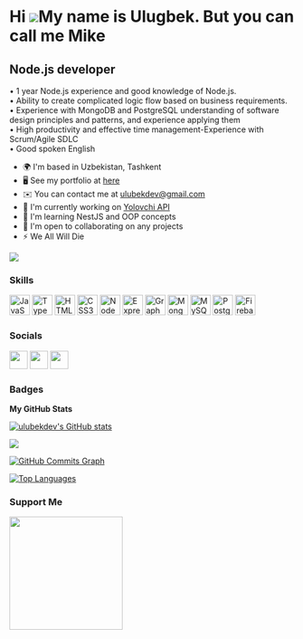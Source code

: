Hi ![](https://user-images.githubusercontent.com/18350557/176309783-0785949b-9127-417c-8b55-ab5a4333674e.gif)My name is Ulugbek. But you can call me Mike
==========================================================================================================================================

Node.js developer
-----------------

• 1 year Node.js experience and good knowledge of Node.js. <br>
• Ability to create complicated logic flow based on business requirements. <br>
• Experience with MongoDB and PostgreSQL understanding of software design principles and patterns, and experience applying them <br>
• High productivity and effective time management-Experience with Scrum/Agile SDLC <br>
• Good spoken English 

* 🌍  I'm based in Uzbekistan, Tashkent
* 🖥️  See my portfolio at [here](http://mikedevy.netlify.app/)
* ✉️  You can contact me at [ulubekdev@gmail.com](mailto:ulubekdev@gmail.com)
* 🚀  I'm currently working on [Yolovchi API](http://gitlab.com/dev-group55/yulovchi)
* 🧠  I'm learning NestJS and OOP concepts
* 🤝  I'm open to collaborating on any projects
* ⚡  We All Will Die

<a href="https://www.github.com/ulubekdev" target="_blank" rel="noreferrer"><img
src="https://img.shields.io/github/followers/ulubekdev?logo=github&style=for-the-badge&color=0891b2&labelColor=1c1917" /></a>
### Skills

<p align="left">
<a href="https://developer.mozilla.org/en-US/docs/Web/JavaScript" target="_blank" rel="noreferrer"><img src="https://raw.githubusercontent.com/danielcranney/readme-generator/main/public/icons/skills/javascript-colored.svg" width="36" height="36" alt="JavaScript" /></a>
<a href="https://www.typescriptlang.org/" target="_blank" rel="noreferrer"><img src="https://raw.githubusercontent.com/danielcranney/readme-generator/main/public/icons/skills/typescript-colored.svg" width="36" height="36" alt="TypeScript" /></a>
<a href="https://developer.mozilla.org/en-US/docs/Glossary/HTML5" target="_blank" rel="noreferrer"><img src="https://raw.githubusercontent.com/danielcranney/readme-generator/main/public/icons/skills/html5-colored.svg" width="36" height="36" alt="HTML5" /></a>
<a href="https://www.w3.org/TR/CSS/#css" target="_blank" rel="noreferrer"><img src="https://raw.githubusercontent.com/danielcranney/readme-generator/main/public/icons/skills/css3-colored.svg" width="36" height="36" alt="CSS3" /></a>
<a href="https://nodejs.org/en/" target="_blank" rel="noreferrer"><img src="https://raw.githubusercontent.com/danielcranney/readme-generator/main/public/icons/skills/nodejs-colored.svg" width="36" height="36" alt="NodeJS" /></a>
<a href="https://expressjs.com/" target="_blank" rel="noreferrer"><img src="https://raw.githubusercontent.com/danielcranney/readme-generator/main/public/icons/skills/express-colored-dark.svg" width="36" height="36" alt="Express" /></a>
<a href="https://graphql.org/" target="_blank" rel="noreferrer"><img src="https://raw.githubusercontent.com/danielcranney/readme-generator/main/public/icons/skills/graphql-colored.svg" width="36" height="36" alt="GraphQL" /></a>
<a href="https://www.mongodb.com/" target="_blank" rel="noreferrer"><img src="https://raw.githubusercontent.com/danielcranney/readme-generator/main/public/icons/skills/mongodb-colored.svg" width="36" height="36" alt="MongoDB" /></a>
<a href="https://www.mysql.com/" target="_blank" rel="noreferrer"><img src="https://raw.githubusercontent.com/danielcranney/readme-generator/main/public/icons/skills/mysql-colored.svg" width="36" height="36" alt="MySQL" /></a>
<a href="https://www.postgresql.org/" target="_blank" rel="noreferrer"><img src="https://raw.githubusercontent.com/danielcranney/readme-generator/main/public/icons/skills/postgresql-colored.svg" width="36" height="36" alt="PostgreSQL" /></a>
<a href="https://firebase.google.com/" target="_blank" rel="noreferrer"><img src="https://raw.githubusercontent.com/danielcranney/readme-generator/main/public/icons/skills/firebase-colored.svg" width="36" height="36" alt="Firebase" /></a>
</p>

### Socials

<p align="left"> <a href="https://www.github.com/ulubekdev" target="_blank" rel="noreferrer"><img src="https://raw.githubusercontent.com/danielcranney/readme-generator/main/public/icons/socials/github-dark.svg" width="32" height="32" /></a> <a href="http://www.instagram.com/ulubek_dev" target="_blank" rel="noreferrer"><img src="https://raw.githubusercontent.com/danielcranney/readme-generator/main/public/icons/socials/instagram.svg" width="32" height="32" /></a> <a href="https://www.linkedin.com/in/nodejs-developer" target="_blank" rel="noreferrer"><img src="https://raw.githubusercontent.com/danielcranney/readme-generator/main/public/icons/socials/linkedin.svg" width="32" height="32" /></a></p>

### Badges

<b>My GitHub Stats</b>

<a href="http://www.github.com/ulubekdev"><img src="https://github-readme-stats.vercel.app/api?username=ulubekdev&show_icons=true&hide=&count_private=true&title_color=0891b2&text_color=ffffff&icon_color=0891b2&bg_color=1c1917&hide_border=true&show_icons=true" alt="ulubekdev's GitHub stats" /></a>

<a href="http://www.github.com/ulubekdev"><img src="https://github-readme-streak-stats.herokuapp.com/?user=ulubekdev&stroke=ffffff&background=1c1917&ring=0891b2&fire=0891b2&currStreakNum=ffffff&currStreakLabel=0891b2&sideNums=ffffff&sideLabels=ffffff&dates=ffffff&hide_border=true" /></a>

<a href="http://www.github.com/ulubekdev"><img src="https://github-readme-activity-graph.cyclic.app/graph?username=ulubekdev&bg_color=1c1917&color=ffffff&line=0891b2&point=ffffff&area_color=1c1917&area=true&hide_border=true&custom_title=GitHub%20Commits%20Graph" alt="GitHub Commits Graph" /></a>

<a href="https://github.com/ulubekdev" align="left"><img src="https://github-readme-stats.vercel.app/api/top-langs/?username=ulubekdev&langs_count=10&title_color=0891b2&text_color=ffffff&icon_color=0891b2&bg_color=1c1917&hide_border=true&locale=en&custom_title=Top%20%Languages" alt="Top Languages" /></a>

### Support Me

<a href="https://www.buymeacoffee.com/ulugbekdev"><img src="https://cdn.buymeacoffee.com/buttons/v2/default-yellow.png" width="200" /></a>
